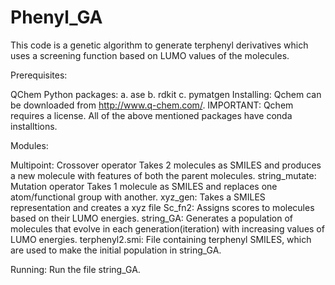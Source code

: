 # Phenyl_GA
This code is a genetic algorithm to generate terphenyl derivatives which uses a screening function based on LUMO values of the molecules.

Prerequisites:

QChem
Python packages: 
a. ase 
b. rdkit 
c. pymatgen
Installing: Qchem can be downloaded from http://www.q-chem.com/. IMPORTANT: Qchem requires a license.
All of the above mentioned packages have conda installtions.

Modules:

Multipoint: Crossover operator Takes 2 molecules as SMILES and produces a new molecule with features of both the parent molecules. 
string_mutate: Mutation operator Takes 1 molecule as SMILES and replaces one atom/functional group with another. 
xyz_gen: Takes a SMILES representation and creates a xyz file 
Sc_fn2: Assigns scores to molecules based on their LUMO energies.
string_GA: Generates a population of molecules that evolve in each generation(iteration) with increasing values of LUMO energies.
terphenyl2.smi: File containing terphenyl SMILES, which are used to make the initial population in string_GA. 

Running: Run the file string_GA.
